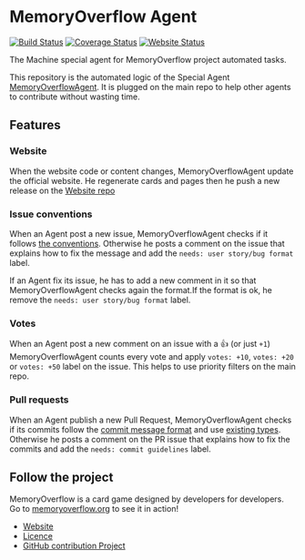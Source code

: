 # MemoryOverflow Agent

[![Build Status](https://travis-ci.org/CodeCorico/MemoryOverflow-agent.svg)](https://travis-ci.org/CodeCorico/MemoryOverflow-agent)
[![Coverage Status](https://img.shields.io/coveralls/CodeCorico/MemoryOverflow-agent.svg)](https://coveralls.io/r/CodeCorico/MemoryOverflow-agent)
[![Website Status](http://agent.memoryoverflow.org/status.svg)](https://github.com/CodeCorico/MemoryOverflow-website)

The Machine special agent for MemoryOverflow project automated tasks.

This repository is the automated logic of the Special Agent [MemoryOverflowAgent](https://github.com/MemoryOverflowAgent). It is plugged on the main repo to help other agents to contribute without wasting time.

## Features

### Website

When the website code or content changes, MemoryOverflowAgent update the official website. He regenerate cards and pages then he push a new release on the [Website repo](https://github.com/CodeCorico/MemoryOverflow-website)

### Issue conventions

When an Agent post a new issue, MemoryOverflowAgent checks if it follows [the conventions](https://github.com/CodeCorico/MemoryOverflow/blob/master/CONTRIBUTING.md). Otherwise he posts a comment on the issue that explains how to fix the message and add the `needs: user story/bug format` label.

If an Agent fix its issue, he has to add a new comment in it so that MemoryOverflowAgent checks again the format.If the format is ok, he remove the `needs: user story/bug format` label.

### Votes

When an Agent post a new comment on an issue with a :+1: (or just `+1`) MemoryOverflowAgent counts every vote and apply `votes: +10`, `votes: +20` or `votes: +50` label on the issue. This helps to use priority filters on the main repo.

### Pull requests

When an Agent publish a new Pull Request, MemoryOverflowAgent checks if its commits follow the [commit message format](https://github.com/CodeCorico/MemoryOverflow/blob/master/CONTRIBUTING.md#commit-message-format') and use [existing types](https://github.com/CodeCorico/MemoryOverflow/blob/master/CONTRIBUTING.md#type). Otherwise he posts a comment on the PR issue that explains how to fix the commits and add the `needs: commit guidelines` label.

## Follow the project

MemoryOverflow is a card game designed by developers for developers. Go to [memoryoverflow.org](http://memoryoverflow.org) to see it in action!

* [Website](http://memoryoverflow.org)
* [Licence](https://github.com/CodeCorico/MemoryOverflow-website/blob/master/LICENSE)
* [GitHub contribution Project](https://github.com/CodeCorico/MemoryOverflow)
